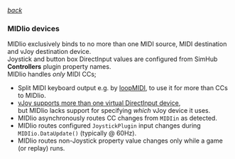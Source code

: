 [*back*](principles.md)  
### MIDIio devices
MIDIio exclusively binds to no more than one MIDI source, MIDI destination and vJoy destination device.  
Joystick and button box DirectInput values are configured from SimHub **Controllers** plugin property names.  
MIDIio handles *only* MIDI CCs;  
- Split MIDI keyboard output
  e.g. by [loopMIDI](https://www.tobias-erichsen.de/software/loopmidi.html),
  to use it for more than CCs to MIDIio.
- [vJoy supports more than one virtual DirectInput device](https://github.com/SHWotever/SimHub/wiki/Control-Mapper-plugin#vjoy),  
	but MIDIio lacks support for specifying *which* vJoy device it uses.  
- MIDIio asynchronously routes CC changes from `MIDIin` as detected.  
- MIDIio routes configured `JoystickPlugin` input changes during `MIDIio.DataUpdate()` (typically @ 60Hz).  
- MIDIio routes non-Joystick property value changes only while a game (or replay) runs.

